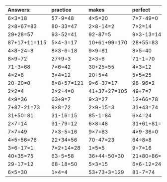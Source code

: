 | Answers: | practice | makes | perfect | ! |
| :--- | :--- | :--- | :--- | :--- |
| 6×3=18 | 57-9=48 | 4×5=20 | 7×7-49=0 | 92-32=60 | 
| 2×8+67=83 | 80-33=47 | 2×8-14=2 | 7×2=14 | 92+43+75=210 | 
| 29+28=57 | 93-52=41 | 92-87=5 | 9×3-13=14 | 20+71=91 | 
| 87+17+11=115 | 5×4-3=17 | 10+61+99=170 | 28+55=83 | 9×2=18 | 
| 4×8-24=8 | 8×3-6=18 | 9×9=81 | 8×5=40 | 14+10=24 | 
| 8×9=72 | 27÷9=3 | 2×3=6 | 71-1=70 | 2×4=8 | 
| 71-3=68 | 7×6=42 | 30+25=55 | 4×3=12 | 48÷8=6 | 
| 4×2=8 | 3×4=12 | 20÷5=4 | 5×5=25 | 8×2=16 | 
| 20-20=0 | 8×8+57=121 | 9×6-37=17 | 98-96=2 | 63-49=14 | 
| 2×2=4 | 2×2-4=0 | 41+37+27=105 | 49÷7=7 | 65+2=67 | 
| 4×9=36 | 63÷9=7 | 9×3=27 | 12+66=78 | 6÷2=3 | 
| 7+87-21=73 | 9×8=72 | 2×9-15=3 | 31+43=74 | 9×1=9 | 
| 31+50=81 | 31-16=15 | 85-1=84 | 6×4=24 | 7×5+93=128 | 
| 2×7=14 | 91-79=12 | 6×8=48 | 31+61+81=173 | 3×5=15 | 
| 7×7=49 | 7×3-5=16 | 9×7=63 | 4×9-36=0 | 18÷3=6 | 
| 4×5+56=76 | 22+34=56 | 70-47=23 | 64÷8=8 | 8÷4=2 | 
| 3×6-17=1 | 7×2+14=28 | 1×5=5 | 9+7=16 | 5×2=10 | 
| 40+35=75 | 63-5=58 | 36+44-50=30 | 21+80+86=187 | 95-80=15 | 
| 29-17=12 | 68-18=50 | 5×3=15 | 6×6-12=24 | 19+23=42 | 
| 6×5=30 | 1×4=4 | 53+73+3=129 | 81-7=74 | 73+15=88 | 
